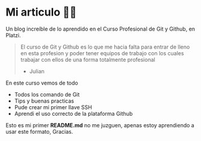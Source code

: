 # Mi articulo 😮‍💨
Un blog increíble de lo aprendido en el Curso Profesional de Git y Github, en Platzi.

>El curso de Git y Github es lo que me hacia falta para entrar de lleno en esta profesion y poder tener equipos de trabajo con los cuales trabajar con ellos de una forma totalmente profesional
>- Julian

En este curso vemos de todo

* Todos los comando de Git
* Tips y buenas practicas
* Pude crear mi primer llave SSH
* Aprendi el uso correcto de la plataforma Github

Esto es mi primer **README.md** no me juzguen, apenas estoy aprendiendo a usar este formato, Gracias. 